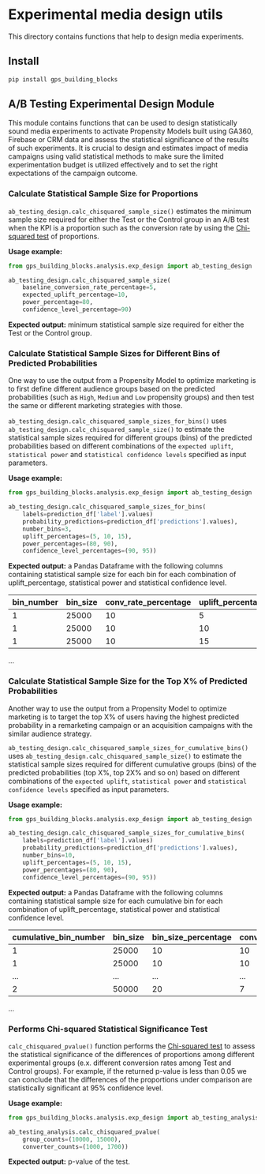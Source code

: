 # Experimental media design utils

This directory contains functions that help to design media experiments.

## Install

```bash
pip install gps_building_blocks
```

## A/B Testing Experimental Design Module

This module contains functions that can be used to design statistically sound
media experiments to activate Propensity Models built using GA360, Firebase or
CRM data and assess the statistical significance of the results of such
experiments. It is crucial to design and estimates impact of media campaigns
using valid statistical methods to make sure the limited experimentation budget
is utilized effectively and to set the right expectations of the campaign
outcome.

### Calculate Statistical Sample Size for Proportions

`ab_testing_design.calc_chisquared_sample_size()` estimates the minimum sample
size required for either the Test or the Control group in an A/B test when the
KPI is a proportion such as the conversion rate by using the
[Chi-squared test](https://en.wikipedia.org/wiki/Chi-squared_test) of
proportions.

**Usage example:**

```python
from gps_building_blocks.analysis.exp_design import ab_testing_design

ab_testing_design.calc_chisquared_sample_size(
    baseline_conversion_rate_percentage=5,
    expected_uplift_percentage=10,
    power_percentage=80,
    confidence_level_percentage=90)
```

**Expected output:** minimum statistical sample size required for either the
Test or the Control group.

### Calculate Statistical Sample Sizes for Different Bins of Predicted Probabilities

One way to use the output from a Propensity Model to optimize marketing is to
first define different audience groups based on the predicted probabilities
(such as `High`, `Medium` and `Low` propensity groups) and then test the same or
different marketing strategies with those.

`ab_testing_design.calc_chisquared_sample_sizes_for_bins()` uses
`ab_testing_design.calc_chisquared_sample_size()` to estimate the statistical
sample sizes required for different groups (bins) of the predicted
probabilities based on different combinations of the `expected
uplift`, `statistical power` and `statistical confidence levels` specified as
input parameters.

**Usage example:**

```python
from gps_building_blocks.analysis.exp_design import ab_testing_design

ab_testing_design.calc_chisquared_sample_sizes_for_bins(
    labels=prediction_df['label'].values)
    probability_predictions=prediction_df['predictions'].values),
    number_bins=3,
    uplift_percentages=(5, 10, 15),
    power_percentages=(80, 90),
    confidence_level_percentages=(90, 95))
```

**Expected output:** a Pandas Dataframe with the following columns containing
statistical sample size for each bin for each combination of uplift_percentage,
statistical power and statistical confidence level.

| bin_number | bin_size | conv_rate_percentage | uplift_percentage | power_percentage | confidence_level_percentage | sample_size |
|------------|----------|----------------------|-------------------|------------------|-----------------------------|-------------|
| 1          | 25000    | 10                   |  5                | 80               | 90                          | 22257       |
| 1          | 25000    | 10                   | 10                | 80               | 90                          |  5565       |
| 1          | 25000    | 10                   | 15                | 80               | 90                          |  2473       |
...

### Calculate Statistical Sample Size for the Top X% of Predicted Probabilities

Another way to use the output from a Propensity Model to optimize marketing is
to target the top X% of users having the highest predicted probability in a
remarketing campaign or an acquisition campaigns with the similar audience
strategy.

`ab_testing_design.calc_chisquared_sample_sizes_for_cumulative_bins()` uses
`ab_testing_design.calc_chisquared_sample_size()` to estimate the statistical
sample sizes required for different cumulative groups (bins) of the predicted
probabilities (top X%, top 2X% and so on) based on different combinations of
the `expected uplift`, `statistical power` and `statistical confidence levels`
specified as input parameters.

**Usage example:**

```python
from gps_building_blocks.analysis.exp_design import ab_testing_design

ab_testing_design.calc_chisquared_sample_sizes_for_cumulative_bins(
    labels=prediction_df['label'].values)
    probability_predictions=prediction_df['predictions'].values),
    number_bins=10,
    uplift_percentages=(5, 10, 15),
    power_percentages=(80, 90),
    confidence_level_percentages=(90, 95))
```

**Expected output:** a Pandas Dataframe with the following columns containing
statistical sample size for each cumulative bin for each combination of
uplift_percentage, statistical power and statistical confidence level.

| cumulative_bin_number | bin_size | bin_size_percentage | conv_rate_percentage | uplift_percentage | power_percentage | confidence_level_percentage | sample_size |
|-----------------------|----------|---------------------|----------------------|-------------------|------------------|-----------------------------|-------------|
| 1                     | 25000    | 10                  | 10                   |  5                | 80               | 90                          | 22257       |
| 1                     | 25000    | 10                  | 10                   | 10                | 80               | 90                          |  5565       |
| ...                   | ...      | ...                 | ...                  | ...               | ...              | ...                         | ...         |
| 2                     | 50000    | 20                  |  7                   |  5                | 80               | 90                          | 32855       |
...

### Performs Chi-squared Statistical Significance Test

`calc_chisquared_pvalue()` function performs the [Chi-squared test](https://en.wikipedia.org/wiki/Chi-squared_test)
to assess the statistical significance of the differences of proportions
among different experimental groups (e.x. different conversion rates among
Test and Control groups). For example, if the returned p-value is less than 0.05
we can conclude that the differences of the proportions under comparison are
statistically significant at 95% confidence level.

**Usage example:**

```python
from gps_building_blocks.analysis.exp_design import ab_testing_analysis

ab_testing_analysis.calc_chisquared_pvalue(
    group_counts=(10000, 15000),
    converter_counts=(1000, 1700))
```

**Expected output:** p-value of the test.
